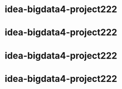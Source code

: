 # idea-bigdata4-project222
# idea-bigdata4-project222
# idea-bigdata4-project222
# idea-bigdata4-project222
